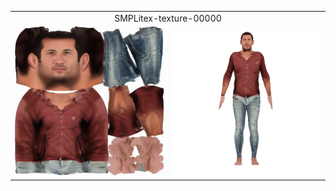 <table>
  <tr>
    <td colspan="2" align="center">SMPLitex-texture-00000</td>
  </tr>
  <tr>
    <td> <img src="textures/SMPLitex-texture-00000.png"  alt="1" width = 250px></td>
    <td><img src="360-gifs/SMPLitex-texture-00000.gif" alt="2" width = 250px></td>
   </tr> 
  </tr>
</table>
